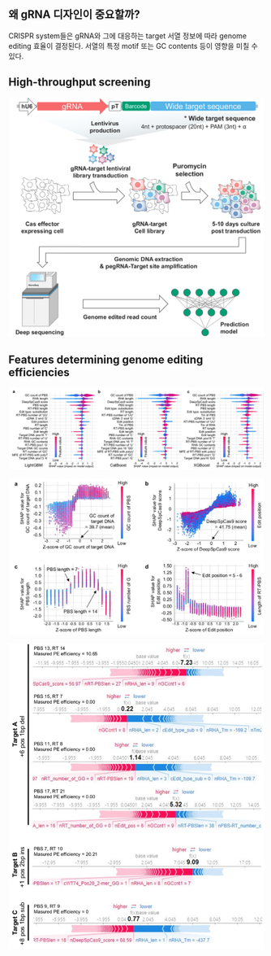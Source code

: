 ## 왜 gRNA 디자인이 중요할까?

CRISPR system들은 gRNA와 그에 대응하는 target 서열 정보에 따라 genome editing 효율이 결정된다. 서열의 특정 motif 또는 GC contents 등이 영향을 미칠 수 있다. 

## High-throughput screening
![CRISPR High-throughput screening](../assets/contents/ko_1_1_1_High-throughput_screening.svg)


## Features determining genome editing efficiencies
![CRISPR High-throughput screening](../assets/contents/ko_1_1_2_SHAP_analysis.svg)

![CRISPR High-throughput screening](../assets/contents/ko_1_1_3_SHAP_feature_value.svg)

![CRISPR High-throughput screening](../assets/contents/ko_1_1_4_SHAP_force_plot.svg)



